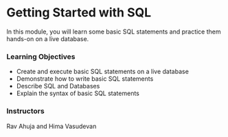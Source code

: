 # Getting Started with SQL
In this module, you will learn some basic SQL statements and practice them hands-on on a live database.

### Learning Objectives
- Create and execute basic SQL statements on a live database
- Demonstrate how to write basic SQL statements
- Describe SQL and Databases
- Explain the syntax of basic SQL statements

### Instructors
Rav Ahuja and Hima Vasudevan
